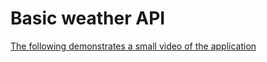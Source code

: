 # Basic weather API 

[The following demonstrates a small video of the application](https://www.youtube.com/watch?v=_kEN_L25zv8&ab_channel=TaylorThreader)


